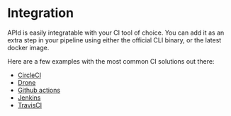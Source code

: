 # Integration

APId is easily integratable with your CI tool of choice. You can add it as an extra step in your pipeline using either the official CLI binary, or the latest docker image.

Here are a few examples with the most common CI solutions out there:

- [CircleCI](integration/circleci.md)
- [Drone](integration/drone.md)
- [Github actions](integration/github.md)
- [Jenkins](integration/jenkins.md)
- [TravisCI](integration/travis.md)
